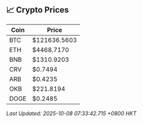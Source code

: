 ## 📈 Crypto Prices

| Coin | Price |
| ---- | ----- |
| BTC | $121636.5603 |
| ETH | $4468.7170 |
| BNB | $1310.9203 |
| CRV | $0.7494 |
| ARB | $0.4235 |
| OKB | $221.8194 |
| DOGE | $0.2485 |

_Last Updated: 2025-10-08 07:33:42.715 +0800 HKT_